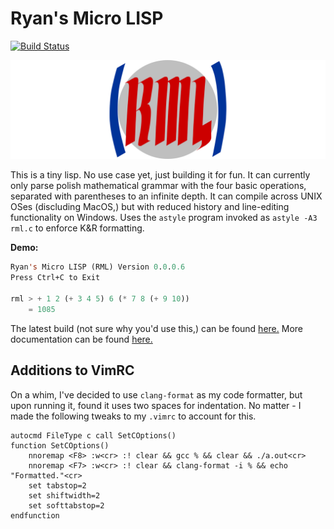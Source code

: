 # Ryan's Micro LISP

[![Build Status](https://travis-ci.org/RyanFleck/RML.svg?branch=master)](https://travis-ci.org/RyanFleck/RML)

![RML](/docs/assets/rml.svg)

This is a tiny lisp. No use case yet, just building it for fun. It can currently only parse polish mathematical grammar with the four basic operations, separated with parentheses to an infinite depth. It can compile across UNIX OSes (discluding MacOS,) but with reduced history and line-editing functionality on Windows. Uses the `astyle` program invoked as `astyle -A3 rml.c` to enforce K&R formatting.

**Demo:**
```lisp
Ryan's Micro LISP (RML) Version 0.0.0.6
Press Ctrl+C to Exit

rml > + 1 2 (+ 3 4 5) 6 (* 7 8 (+ 9 10))
    = 1085

```

The latest build (not sure why you'd use this,) can be found [here.](https://github.com/RyanFleck/RML/releases)
More documentation can be found [here.](https://ryanfleck.github.io/RML/)

## Additions to VimRC

On a whim, I've decided to use `clang-format` as my code formatter, but upon
running it, found it uses two spaces for indentation. No matter - I made the
following tweaks to my `.vimrc` to account for this.

```vim
autocmd FileType c call SetCOptions()
function SetCOptions()
    nnoremap <F8> :w<cr> :! clear && gcc % && clear && ./a.out<cr>
    nnoremap <F7> :w<cr> :! clear && clang-format -i % && echo "Formatted."<cr>
    set tabstop=2
    set shiftwidth=2
    set softtabstop=2
endfunction
```
